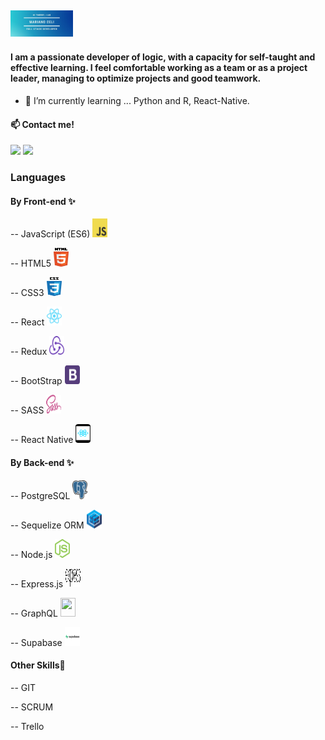 <h2>
<img width="100" heigth="3" src="https://github.com/nanoceli/nanoceli/blob/main/images/Logo%20Mariano%20Celi.jpg">
</h2>
<h4>I am a passionate developer of logic, with a capacity for self-taught and
effective learning. I feel comfortable working as a team or as a project
leader, managing to optimize projects and good teamwork.</h4>

- 🌱 I’m currently learning ... Python and R, React-Native.

<h4> 📫 Contact me!</h4>
<a href="https://www.linkedin.com/in/marianoalejandroceli/"><img  width="40px" heigth="40px" src="https://cdn.jsdelivr.net/npm/simple-icons@v3/icons/linkedin.svg"></a>
<a href="mailto: Marianoalejandroceli@gmail.com"><img  width="40px" heigth="40px" src="https://worldvectorlogo.com/es/logo/gmail-icon-2"></a>

<h3>Languages</h3>
<h4>By Front-end ✨</h4>
<p>-- JavaScript (ES6) <img src="https://github.com/nanoceli/nanoceli/blob/main/images/logo-javascript.svg" height="30" width="24" ></p>
<p>-- HTML5 <img src="https://github.com/nanoceli/nanoceli/blob/main/images/html5.svg" height="30" width="24" ></p>
<p>-- CSS3 <img src="https://github.com/nanoceli/nanoceli/blob/main/images/css-5.svg" height="30" width="24" ></p>
<p>-- React <img src="https://github.com/nanoceli/nanoceli/blob/main/images/react-2.svg" height="30" width="24" ></p>
<p>-- Redux <img src="https://github.com/nanoceli/nanoceli/blob/main/images/redux.svg" height="30" width="24" ></p>
<p>-- BootStrap <img src="https://github.com/nanoceli/nanoceli/blob/main/images/bootstrap-4.svg" height="30" width="24" ></p>
<p>-- SASS <img src="https://github.com/nanoceli/nanoceli/blob/main/images/sass-1.svg" height="30" width="24" ></p>
<p>-- React Native <img src="https://github.com/nanoceli/nanoceli/blob/main/images/react-native-app.svg" height="30" width="24" ></p>

<h4>By Back-end ✨</h4>
<p>-- PostgreSQL <img alt="PostgreSQL" src="https://github.com/nanoceli/nanoceli/blob/main/images/postgresql.svg" height="30" width="24" > </p>
<p>-- Sequelize ORM <img height="30" width="24" src="https://github.com/nanoceli/nanoceli/blob/main/images/sequelize.svg"> </p>
<p>-- Node.js <img height="30" width="24" src="https://github.com/nanoceli/nanoceli/blob/main/images/nodejs-icon.svg"></p>
<p>-- Express.js <img height="30" width="24" src="https://github.com/nanoceli/nanoceli/blob/main/images/expressjs.svg">  </p>
<p>-- GraphQL <img height="30" width="24" src=""></p>
<p>-- Supabase <img height="30" width="24" src="https://github.com/nanoceli/nanoceli/blob/main/images/supabase-logo-vector.svg"></p>

<h4>Other Skills💪</h4>
<p>-- GIT <img width="40px" heigth="40px" src=""> </p>
<p>-- SCRUM <img width="40px" heigth="40px" src=""> </p>
<p>-- Trello <img width="40px" heigth="40px" src=""> </p>

